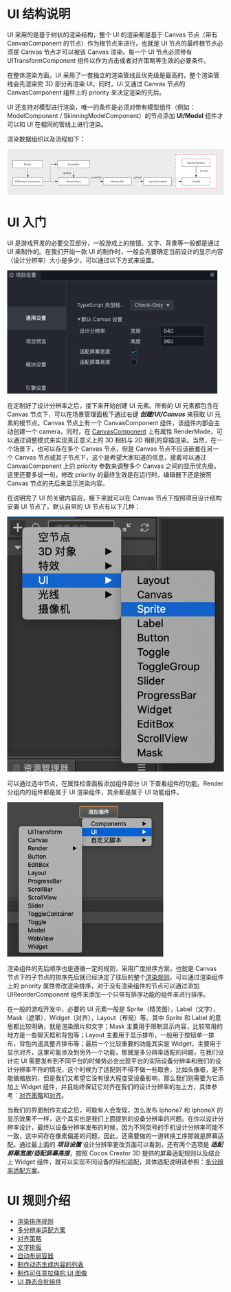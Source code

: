 # UI 结构说明

UI 采用的是基于树状的渲染结构，整个 UI 的渲染都是基于 Canvas 节点（带有 CanvasComponent 的节点）作为根节点来进行，也就是 UI 节点的最终根节点必须是 Canvas 节点才可以被该 Canvas 渲染。每一个 UI 节点必须带有 UITransformComponent 组件以作为点击或者对齐策略等生效的必要条件。

在整体渲染方面，UI 采用了一套独立的渲染管线且优先级是最高的，整个渲染管线会先渲染完 3D 部分再渲染 UI。同时，UI 又通过 Canvas 节点的 CanvasComponent 组件上的 priority 来决定渲染的先后。

UI 还支持对模型进行渲染，唯一的条件是必须对带有模型组件（例如：ModelComponent / SkinningModelComponent）的节点添加 **UI/Model** 组件才可以和 UI 在相同的管线上进行渲染。

渲染数据组织以及流程如下：

![render](render.png)

# UI 入门

UI 是游戏开发的必要交互部分，一般游戏上的按钮、文字、背景等一般都是通过 UI 来制作的。在我们开始一款 UI 的制作时，一般会先要确定当前设计的显示内容（设计分辨率）大小是多少，可以通过以下方式来设置。

![resolution-config](multi-resolution/resolution_config.png)

在定制好了设计分辨率之后，接下来开始创建 UI 元素。所有的 UI 元素都包含在 Canvas 节点下，可以在场景管理面板下通过右键 ***创建/UI/Canvas*** 来获取 UI 元素的根节点。Canvas 节点上有一个 CanvasComponent 组件，该组件内部会主动创建一个 camera，同时，在 [CanvasComponent](../editor/canvas.md) 上有属性 RenderMode，可以通过调整模式来实现真正意义上的 3D 相机与 2D 相机的穿插渲染。当然，在一个场景下，也可以存在多个 Canvas 节点，但是 Canvas 节点不应该嵌套在另一个 Canvas 节点或其子节点下，这个是希望大家知道的信息，接着可以通过 CanvasComponent 上的 priority 参数来调整多个 Canvas 之间的显示优先级。这里还要多说一句，修改 priority 的最终生效是在运行时，编辑器下还是按照 Canvas 节点的先后来显示渲染内容。

在说明完了 UI 的关键内容后，接下来就可以在 Canvas 节点下按照项目设计结构安置 UI 节点了。默认自带的 UI 节点有以下几种：

![create-ui](../editor/create-ui.png)

可以通过选中节点，在属性检查面板添加组件部分 UI 下查看组件的功能。Render 分组内的组件都是属于 UI 渲染组件，其余都是属于 UI 功能组件。

![add-component](../editor/add-component.png)

渲染组件的先后顺序也是遵循一定的规则，采用广度排序方案，也就是 Canvas 节点下的子节点的排序先后就已经决定了往后的整个[渲染规则](priority.md)，可以通过渲染组件上的 priority 属性修改渲染排序，对于没有渲染组件的节点可以通过添加 UIReorderComponent 组件来添加一个只带有排序功能的组件来进行排序。

在一般的游戏开发中，必要的 UI 元素一般是 Sprite（精灵图），Label（文字），Mask（遮罩），Widget（对齐），Layout（布局）等。其中 Sprite 和 Label 的意思都比较明确，就是渲染图片和文字；Mask 主要用于限制显示内容，比较常用的地方是一些聊天框和背包等；Layout 主要用于显示排布，一般用于按钮单一排布，背包内道具整齐排布等；最后一个比较重要的功能其实是 Widget，主要用于显示对齐，这里可能涉及到另外一个功能，那就是多分辨率适配的问题，在我们设计完 UI 需要发布到不同平台的时候势必会出现平台的实际设备分辨率和我们的设计分辨率不符的情况，这个时候为了适配则不得不做一些取舍，比如头像框，是不能做缩放的，但是我们又希望它没有很大程度受设备影响，那么我们则需要为它添加上 Widget 组件，并且始终保证它对齐在我们的设计分辨率的左上方，具体参考：[对齐策略](widget-align.md)和[对齐](../editor/widget.md)。

当我们的界面制作完成之后，可能有人会发现，怎么发布 Iphone7 和 IphoneX 的显示效果不一样，这个其实也是我们上面提到的设备分辨率的问题。在你以设计分辨率设计，最终以设备分辨率发布的时候，因为不同型号的手机设计分辨率可能不一致，这中间存在像素偏差的问题，因此，还需要做的一道转换工序那就是屏幕适配。通过最上面的 ***项目设置*** 设计分辨率更改页面可以看到，还有两个选项是 ***适配屏幕宽度/适配屏幕高度***，按照 Cocos Creator 3D 提供的屏幕适配规则以及结合上 Widget 组件，就可以实现不同设备的轻松适配，具体适配说明请参照：[多分辨率适配方案](multi-resolution.md)。

# UI 规则介绍

- [渲染排序规则](priority.md)
- [多分辨率适配方案](multi-resolution.md)
- [对齐策略](widget-align.md)
- [文字排版](label-layout.md)
- [自动布局容器](auto-layout.md)
- [制作动态生成内容的列表](list-with-data.md)
- [制作可任意拉伸的 UI 图像](sliced-sprite.md)
- [UI 静态合批组件](../editor/ui-static.md)
